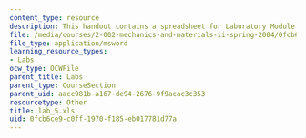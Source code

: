 ```yaml
---
content_type: resource
description: This handout contains a spreadsheet for Laboratory Module 5.
file: /media/courses/2-002-mechanics-and-materials-ii-spring-2004/0fcb6ce9c0ff1970f185eb017781d77a_lab_5.xls
file_type: application/msword
learning_resource_types:
- Labs
ocw_type: OCWFile
parent_title: Labs
parent_type: CourseSection
parent_uid: aacc981b-a167-de94-2676-9f9acac3c353
resourcetype: Other
title: lab_5.xls
uid: 0fcb6ce9-c0ff-1970-f185-eb017781d77a
---
```

